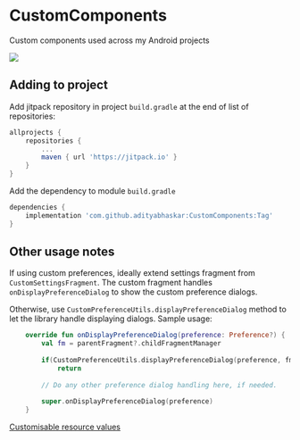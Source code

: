 # CustomComponents
Custom components used across my Android projects

[![](https://jitpack.io/v/adityabhaskar/CustomComponents.svg)](https://jitpack.io/#adityabhaskar/CustomComponents)

## Adding to project

Add jitpack repository in project `build.gradle` at the end of list of repositories:
```gradle
allprojects {
    repositories {
        ...
        maven { url 'https://jitpack.io' }
    }
}
```

Add the dependency to module `build.gradle`

```gradle
dependencies {
    implementation 'com.github.adityabhaskar:CustomComponents:Tag'
}
```

## Other usage notes

If using custom preferences, ideally extend settings fragment from `CustomSettingsFragment`. The custom fragment handles `onDisplayPreferenceDialog` to show the custom preference dialogs.

Otherwise, use `CustomPreferenceUtils.displayPreferenceDialog` method to let the library handle displaying dialogs. Sample usage:
```kotlin
    override fun onDisplayPreferenceDialog(preference: Preference?) {
        val fm = parentFragment?.childFragmentManager
        
        if(CustomPreferenceUtils.displayPreferenceDialog(preference, fm, this))
            return
        
        // Do any other preference dialog handling here, if needed.
        
        super.onDisplayPreferenceDialog(preference)
    }
```

[Customisable resource values](/customcomponents/src/main/java/net/c306/customcomponents/preference)
